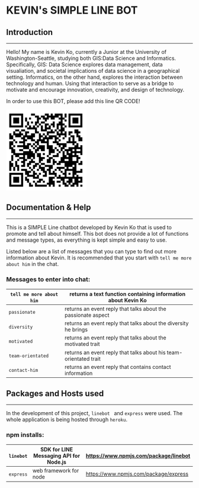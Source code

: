 # KEVIN's SIMPLE LINE BOT

## Introduction
***
Hello! My name is Kevin Ko, currently a Junior at the University of Washington-Seattle, studying both GIS:Data Science and Informatics. Specifically, GIS: Data Science explores data management, data visualiation, and societal implications of data science in a geographical setting. Informatics, on the other hand, explores the interaction between technology and human. Using that interaction to serve as a bridge to motivate and encourage innovation, creativity, and design of technology.

In order to use this BOT, please add this line QR CODE!   

!["image"](imgs/line_qrcode.png)

## Documentation & Help
***
This is a SIMPLE Line chatbot developed by Kevin Ko that is used to promote and tell about himself. This bot does not provide a lot of functions and message types, as everything is kept
simple and easy to use.

Listed below are a list of messages that you can type to find out more information about Kevin. It is recommended that you start with
`tell me more about him` in the chat.

### Messages to enter into chat:
| `tell me more about him` | returns a text function containing information about Kevin Ko     |
|----------------------------------|-------------------------------------------------------------------|
| `passionate`                     | returns an event reply that talks about the passionate aspect     |
| `diversity`                      | returns an event reply that talks about the diversity he brings   |
| `motivated`                      | returns an event reply that talks about the motivated trait       |
| `team-orientated`                | returns an event reply that talks about his team-orientated trait |
| `contact-him`                 | returns an event reply that contains contact information           |

## Packages and Hosts used 
***
In the development of this project, `linebot ` and `express` were used. The whole application is being hosted through `heroku`. 

### npm installs:
| `linebot` | SDK for LINE Messaging API for Node.js | https://www.npmjs.com/package/linebot |
|-----------|----------------------------------------|---------------------------------------|
| `express` | web framework for node                 | https://www.npmjs.com/package/express |

